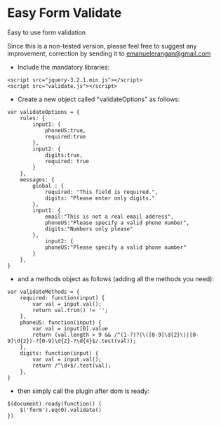 # Easy Form Validate
Easy to use form validation

Since this is a non-tested version, please feel free to suggest any improvement, correction by sending it to emanuelerangan@gmail.com


* Include the mandatory libraries:
```
<script src="jquery-3.2.1.min.js"></script>
<script src="validate.js"></script>

```



* Create a new object called "validateOptions" as follows:

```
var validateOptions = {
	rules: {
		input1: {
			phoneUS:true,
			required:true
		},
		input2: {
			digits:true,
			required: true
		}
	},
	messages: {
		global : {
			required: "This field is required.",
			digits: "Please enter only digits."
		},
		input1: {
			email:"This is not a real email address",
			phoneUS:"Please specify a valid phone number",
			digits:"Numbers only please"
		},
    		input2: {
			phoneUS:"Please specify a valid phone number"
		}
	},
}
```


* and a methods object as follows (adding all the methods you need):
```
var validateMethods = {
	required: function(input) {
		var val = input.val();
		return val.trim() != '';
	},
	phoneUS: function(input) {
		var val = input[0].value
		return (val.length > 9 && /^(1-?)?(\([0-9]\d{2}\)|[0-9]\d{2})-?[0-9]\d{2}-?\d{4}$/.test(val));
	},
	digits: function(input) {
		var val = input.val();
		return /^\d+$/.test(val);
	},
}
```

* then simply call the plugin after dom is ready:

```
$(document).ready(function() {
	$('form').eq(0).validate()
})
```
